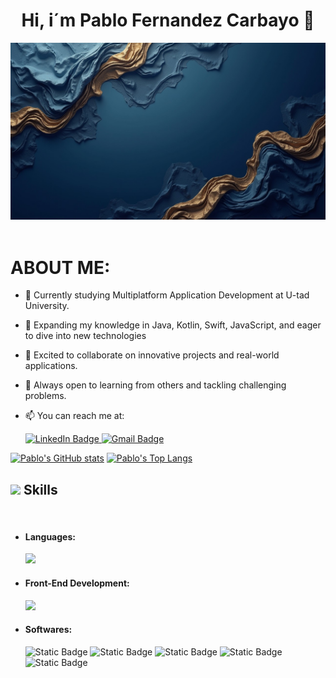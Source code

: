 <div aling=center">
<h1 align= "center"> Hi, i´m Pablo Fernandez Carbayo 👋</h1>
<img src="https://github.com/PabloFDZcarbayo/PabloFDZcarbayo/blob/main/img-kNFTtddelWkiF3SajvDHR.jpeg" />
</div>
</br>

<h1 aling= "left">ABOUT ME:</h1>  

- 🔭 Currently studying Multiplatform Application Development at U-tad University.
- 🌱 Expanding my knowledge in Java, Kotlin, Swift, JavaScript, and eager to dive into new technologies
- 👯  Excited to collaborate on innovative projects and real-world applications.
- 🤔 Always open to learning from others and tackling challenging problems.
- 📫 You can reach me at:

  
  <div align="left">
  <a href="https://www.linkedin.com/in/pablo-fernandez-carbayo-505b11141/" target="_blank">
    <img alt="LinkedIn Badge" src="https://img.shields.io/badge/Linkedin-blue?style=for-the-badge&logo=linkedin">
  </a>  
  <a href="mailto:pablo.fernandez.carbayo@gmail.com">
    <img alt="Gmail Badge" src="https://img.shields.io/badge/GMail-red?style=for-the-badge&logo=gmail&logoColor=white">
  </a>
</div>


[![Pablo's GitHub stats](https://github-readme-stats.vercel.app/api?username=PabloFDZcarbayo&includeallcommits=true&show_icons=true&theme=tokyonight)](https://github.com/PabloFDZcarbayo/github-readme-stats)
[![Pablo's Top Langs](https://github-readme-stats.vercel.app/api/top-langs/?username=PabloFDZcarbayo&layout=compact&theme=tokyonight&langs_count=8)](https://github.com/PabloFDZcarbayo/github-readme-stats)



## <img src="https://media2.giphy.com/media/QssGEmpkyEOhBCb7e1/giphy.gif?cid=ecf05e47a0n3gi1bfqntqmob8g9aid1oyj2wr3ds3mg700bl&rid=giphy.gif" width ="25"><b> Skills</b>
<br>


<ul>
<li>
<h4>Languages: </h4>
<div aling="left"> 
  <img src="https://skillicons.dev/icons?i=java,kotlin,js,swift,)](https://skillicons.dev">
</div>
</li> 

<li>
  <h4>Front-End Development: </h4>
  <div align="left">
    <img src="https://skillicons.dev/icons?i=html,css,tailwind,angular,)](https://skillicons.dev">
  </div>
</li>






<li>
  <h4>Softwares: </h4>
  <div align="left">
  <img alt="Static Badge" src="https://img.shields.io/badge/GitHub%20-%20black?style=for-the-badge&logo=github&logoColor=white">
  <img alt="Static Badge" src="https://img.shields.io/badge/Visual%20Studio%20Code%20-%20%230033cc?style=for-the-badge&logoColor=white">
  <img alt="Static Badge" src="https://img.shields.io/badge/IntelliJ%20Idea%20-%20%23ff9900?style=for-the-badge&logo=intellijidea&logoColor=white">
  <img alt="Static Badge" src="https://img.shields.io/badge/Android%20Studio%20-%20%2300ff00?style=for-the-badge&logo=androidstudio&logoColor=white">
  <img alt="Static Badge" src="https://img.shields.io/badge/XCode%20-%20%233399ff?style=for-the-badge&logo=xcode&logoColor=white">
  </div>
</li>



  
</ul>












